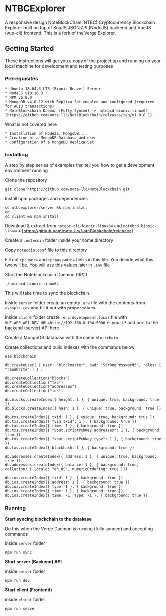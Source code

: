 # NTBCExplorer

A responsive design NoteBlockChain (NTBC) Cryptocurrency Blockchain Explorer built on top of KoaJS JSON API (NodeJS) backend and VueJS (vue-cli) frontend. This is a fork of the Verge Explorer.

## Getting Started

These instructions will get you a copy of the project up and running on your local machine for development and testing purposes

### Prerequisites

```
* Ubuntu 18.04.3 LTS (Bionic Beaver) Server
* NodeJS v10.16.3
* NPM v6.9.0
* MongoDB v4.0.12 with Replica Set enabled and configured (required for ACID transactions)
* NoteBlockchain Daemon (Fully Synced) -> notebcd-bionic-linux64 [https://github.com/note-llc/NoteBlockchain/releases/tag/v1.0.0.1]
```

What is not covered here
```
* Installation of NodeJS, MongoDB,...
* Creation of a MongoDB Database and user
* Configuration of a MongoDB Replica Set
```

### Installing

A step by step series of examples that tell you how to get a development environment running

Clone the repository

```
git clone https://github.com/note-llc/NoteBlockchain.git
```

Install npm packages and dependencies

```
cd ntbcexplorer/server && npm install
cd ..
cd client && npm install
```

Download & extract from `notebc-cli-bionic-linux64` and `notebcd-bionic-linux64` [https://github.com/note-llc/NoteBlockchain/releases]

Create a `.notecoin` folder inside your home directory 

Copy `notecoin.conf` file to this directory

Fill out `rpcuser=` and `rpcpassword=` fields in this file. You decide what this two will be. You will use this values later in `.env` file

Start the Noteblockchain Daemon (RPC)
```
./notebcd-bionic-linux64
```

This will take time to sync the blockchain.

Inside `server` folder create an empty `.env` file with the contents from `example.env` and fill it out with proper values.

Inside `client` folder create `.env.development.local` file with `VUE_APP_API_DEV_URL=http://192.168.0.104:5000` <- your IP and port to the backend (server) API here

Create a MongoDB database with the name `blockchain`

Create collections and build indexes with the commands below

```
use blockchain

db.createUser( { user: "blockmaster", pwd: "Str0ngP#ssword5", roles: [ "readWrite" ] } )

db.createCollection("blocks")
db.createCollection("txs")
db.createCollection("addresses")
db.createCollection("ios")

db.blocks.createIndex({ height: 1 }, { unique: true, background: true })
db.blocks.createIndex({ hash: 1 }, { unique: true, background: true })

db.txs.createIndex({ txid: 1 }, { unique: true, background: true })
db.txs.createIndex({ "vin.txid": 1 }, { background: true })
db.txs.createIndex({ time: 1 }, { background: true })
db.txs.createIndex({ "vout.scriptPubKey.addresses": 1 }, { background: true })
db.txs.createIndex({ "vout.scriptPubKey.type": 1 }, { background: true })
db.txs.createIndex({ blockhash: 1 }, { background: true })

db.addresses.createIndex({ address: 1 }, { unique: true, background: true })
db.addresses.createIndex({ balance: 1 }, { background: true, collation: { locale: "en_US", numericOrdering: true }})

db.ios.createIndex({ txid: 1 }, { background: true })
db.ios.createIndex({ address: 1 }, { background: true })
db.ios.createIndex({ type: 1 }, { background: true })
db.ios.createIndex({ time: 1 }, { background: true })
db.ios.createIndex({ time: -1, type: -1 }, { background: true })
```

### Running

**Start syncing blockchain to the database**

Do this when the Verge Daemon is running (fully synced) and accepting commands

inside `server` folder
```
npm run sync
```

**Start server (Backend) API**

inside `server` folder
```
npm run dev
```

**Start client (Frontend)**

inside `client` folder
```
npm run serve
```

